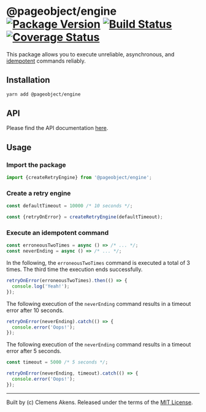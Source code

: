 # @pageobject/engine [![Package Version][badge-npm-image]][badge-npm-link] [![Build Status][badge-travis-image]][badge-travis-link] [![Coverage Status][badge-coveralls-image]][badge-coveralls-link]

This package allows you to execute unreliable, asynchronous, and [idempotent][wiki-idempotence] commands reliably.

## Installation

```sh
yarn add @pageobject/engine
```

## API

Please find the API documentation [here][repo-api-engine].

## Usage

### Import the package

```js
import {createRetryEngine} from '@pageobject/engine';
```

### Create a retry engine

```js
const defaultTimeout = 10000 /* 10 seconds */;

const {retryOnError} = createRetryEngine(defaultTimeout);
```

### Execute an idempotent command

```js
const erroneousTwoTimes = async () => /* ... */;
const neverEnding = async () => /* ... */;
```

In the following, the `erroneousTwoTimes` command is executed a total of 3 times. The third time the execution ends successfully.

```js
retryOnError(erroneousTwoTimes).then(() => {
  console.log('Yeah!');
});
```

The following execution of the `neverEnding` command results in a timeout error after 10 seconds.

```js
retryOnError(neverEnding).catch(() => {
  console.error('Oops!');
});
```

The following execution of the `neverEnding` command results in a timeout error after 5 seconds.

```js
const timeout = 5000 /* 5 seconds */;

retryOnError(neverEnding, timeout).catch(() => {
  console.error('Oops!');
});
```

---

Built by (c) Clemens Akens. Released under the terms of the [MIT License][repo-license].

[badge-coveralls-image]: https://coveralls.io/repos/github/clebert/pageobject/badge.svg?branch=master
[badge-coveralls-link]: https://coveralls.io/github/clebert/pageobject?branch=master
[badge-npm-image]: https://img.shields.io/npm/v/@pageobject/engine.svg
[badge-npm-link]: https://yarnpkg.com/en/package/@pageobject/engine
[badge-travis-image]: https://travis-ci.org/clebert/pageobject.svg?branch=master
[badge-travis-link]: https://travis-ci.org/clebert/pageobject
[repo-api-engine]: https://pageobject.js.org/api/engine/
[repo-license]: https://github.com/clebert/pageobject/blob/master/LICENSE
[wiki-idempotence]: https://en.wikipedia.org/wiki/Idempotence#Computer_science_meaning
